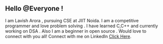 ## Hello  @Everyone !
 I am Lavish Arora , pursuing CSE at JIIT Noida.
 I am a competitive programmer and love problem solving .
 I have learned C,C++ and currently working on DSA .
 Also I am a beginner in open source .
 Would love to connect with you all!
 Connect with me on LinkedIn [Click Here](https://www.linkedin.com/in/lavish-arora-30/).
